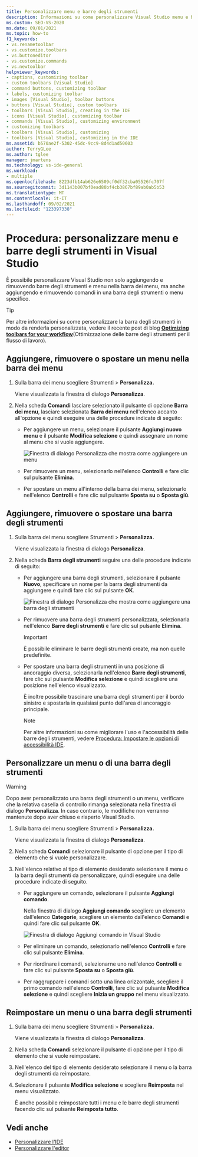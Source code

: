 ```yaml
---
title: Personalizzare menu e barre degli strumenti
description: Informazioni su come personalizzare Visual Studio menu e barre degli strumenti e su come personalizzare i comandi inclusi nei menu e nelle barre degli strumenti.
ms.custom: SEO-VS-2020
ms.date: 09/01/2021
ms.topic: how-to
f1_keywords:
- vs.renametoolbar
- vs.customize.toolbars
- vs.buttoneditor
- vs.customize.commands
- vs.newtoolbar
helpviewer_keywords:
- captions, customizing toolbar
- custom toolbars [Visual Studio]
- command buttons, customizing toolbar
- labels, customizing toolbar
- images [Visual Studio], toolbar buttons
- buttons [Visual Studio], custom toolbars
- toolbars [Visual Studio], creating in the IDE
- icons [Visual Studio], customizing toolbar
- commands [Visual Studio], customizing environment
- customizing toolbars
- toolbars [Visual Studio], customizing
- toolbars [Visual Studio], customizing in the IDE
ms.assetid: b570ae2f-5302-45dc-9cc9-8d4d1ad50603
author: TerryGLee
ms.author: tglee
manager: jmartens
ms.technology: vs-ide-general
ms.workload:
- multiple
ms.openlocfilehash: 8223dfb14ab626e6509cf0df32cba05526fc707f
ms.sourcegitcommit: 3d1143b007bf0ead80bf4cb3867bf89ab0ab5b53
ms.translationtype: MT
ms.contentlocale: it-IT
ms.lasthandoff: 09/02/2021
ms.locfileid: "123397338"
---
```

# <a name="how-to-customize-menus-and-toolbars-in-visual-studio"></a>Procedura: personalizzare menu e barre degli strumenti in Visual Studio

È possibile personalizzare Visual Studio non solo aggiungendo e rimuovendo barre degli strumenti e menu nella barra dei menu, ma anche aggiungendo e rimuovendo comandi in una barra degli strumenti o menu specifico.

> [!TIP]
> Per altre informazioni su come personalizzare la barra degli strumenti in modo da renderla personalizzata, vedere il recente post di blog [**Optimizing toolbars for your workflow**](https://devblogs.microsoft.com/visualstudio/optimizing-toolbars-for-your-workflow/)(Ottimizzazione delle barre degli strumenti per il flusso di lavoro).

## <a name="add-remove-or-move-a-menu-on-the-menu-bar"></a>Aggiungere, rimuovere o spostare un menu nella barra dei menu

1. Sulla barra dei menu scegliere Strumenti  >  **Personalizza.**

     Viene visualizzata la finestra di dialogo **Personalizza**.

2. Nella scheda **Comandi** lasciare selezionato il pulsante di opzione **Barra dei menu**, lasciare selezionata **Barra dei menu** nell'elenco accanto all'opzione e quindi eseguire una delle procedure indicate di seguito:

    - Per aggiungere un menu, selezionare il pulsante **Aggiungi nuovo menu** e il pulsante **Modifica selezione** e quindi assegnare un nome al menu che si vuole aggiungere.

        ![Finestra di dialogo Personalizza che mostra come aggiungere un menu](../ide/media/addmenu.png)

    - Per rimuovere un menu, selezionarlo nell'elenco **Controlli** e fare clic sul pulsante **Elimina**.

    - Per spostare un menu all'interno della barra dei menu, selezionarlo nell'elenco **Controlli** e fare clic sul pulsante **Sposta su** o **Sposta giù**.

## <a name="add-remove-or-move-a-toolbar"></a>Aggiungere, rimuovere o spostare una barra degli strumenti

1. Sulla barra dei menu scegliere Strumenti  >  **Personalizza.**

     Viene visualizzata la finestra di dialogo **Personalizza**.

2. Nella scheda **Barra degli strumenti** seguire una delle procedure indicate di seguito:

    - Per aggiungere una barra degli strumenti, selezionare il pulsante **Nuovo**, specificare un nome per la barra degli strumenti da aggiungere e quindi fare clic sul pulsante **OK**.

        ![Finestra di dialogo Personalizza che mostra come aggiungere una barra degli strumenti](../ide/media/addtoolbar.png)

    - Per rimuovere una barra degli strumenti personalizzata, selezionarla nell'elenco **Barre degli strumenti** e fare clic sul pulsante **Elimina**.

        > [!IMPORTANT]
        > È possibile eliminare le barre degli strumenti create, ma non quelle predefinite.

    - Per spostare una barra degli strumenti in una posizione di ancoraggio diversa, selezionarla nell'elenco **Barre degli strumenti**, fare clic sul pulsante **Modifica selezione** e quindi scegliere una posizione nell'elenco visualizzato.

        È inoltre possibile trascinare una barra degli strumenti per il bordo sinistro e spostarla in qualsiasi punto dell'area di ancoraggio principale.

        > [!NOTE]
        > Per altre informazioni su come migliorare l'uso e l'accessibilità delle barre degli strumenti, vedere [Procedura: Impostare le opzioni di accessibilità IDE](../ide/reference/how-to-set-ide-accessibility-options.md).

## <a name=""></a><a name="customizing_menu">Personalizzare un menu o di una barra degli strumenti</a>

> [!WARNING]
> Dopo aver personalizzato una barra degli strumenti o un menu, verificare che la relativa casella di controllo rimanga selezionata nella finestra di dialogo **Personalizza**. In caso contrario, le modifiche non verranno mantenute dopo aver chiuso e riaperto Visual Studio.

1. Sulla barra dei menu scegliere Strumenti  >  **Personalizza.**

    Viene visualizzata la finestra di dialogo **Personalizza**.

2. Nella scheda **Comandi** selezionare il pulsante di opzione per il tipo di elemento che si vuole personalizzare.

3. Nell'elenco relativo al tipo di elemento desiderato selezionare il menu o la barra degli strumenti da personalizzare, quindi eseguire una delle procedure indicate di seguito.

    - Per aggiungere un comando, selezionare il pulsante **Aggiungi comando**.

        Nella finestra di dialogo **Aggiungi comando** scegliere un elemento dall'elenco **Categorie**, scegliere un elemento dall'elenco **Comandi** e quindi fare clic sul pulsante **OK**.

        ![Finestra di dialogo Aggiungi comando in Visual Studio](../ide/media/addcommand.png)

    - Per eliminare un comando, selezionarlo nell'elenco **Controlli** e fare clic sul pulsante **Elimina**.

    - Per riordinare i comandi, selezionarne uno nell'elenco **Controlli** e fare clic sul pulsante **Sposta su** o **Sposta giù**.

    - Per raggruppare i comandi sotto una linea orizzontale, scegliere il primo comando nell'elenco **Controlli**, fare clic sul pulsante **Modifica selezione** e quindi scegliere **Inizia un gruppo** nel menu visualizzato.

## <a name="reset-a-menu-or-a-toolbar"></a>Reimpostare un menu o una barra degli strumenti

1. Sulla barra dei menu scegliere Strumenti  >  **Personalizza.**

    Viene visualizzata la finestra di dialogo **Personalizza**.

2. Nella scheda **Comandi** selezionare il pulsante di opzione per il tipo di elemento che si vuole reimpostare.

3. Nell'elenco del tipo di elemento desiderato selezionare il menu o la barra degli strumenti da reimpostare.

4. Selezionare il pulsante **Modifica selezione** e scegliere **Reimposta** nel menu visualizzato.

    È anche possibile reimpostare tutti i menu e le barre degli strumenti facendo clic sul pulsante **Reimposta tutto**.

## <a name="see-also"></a>Vedi anche

- [Personalizzare l'IDE](../ide/personalizing-the-visual-studio-ide.md)
- [Personalizzare l'editor](../ide/how-to-change-text-case-in-the-editor.md)
